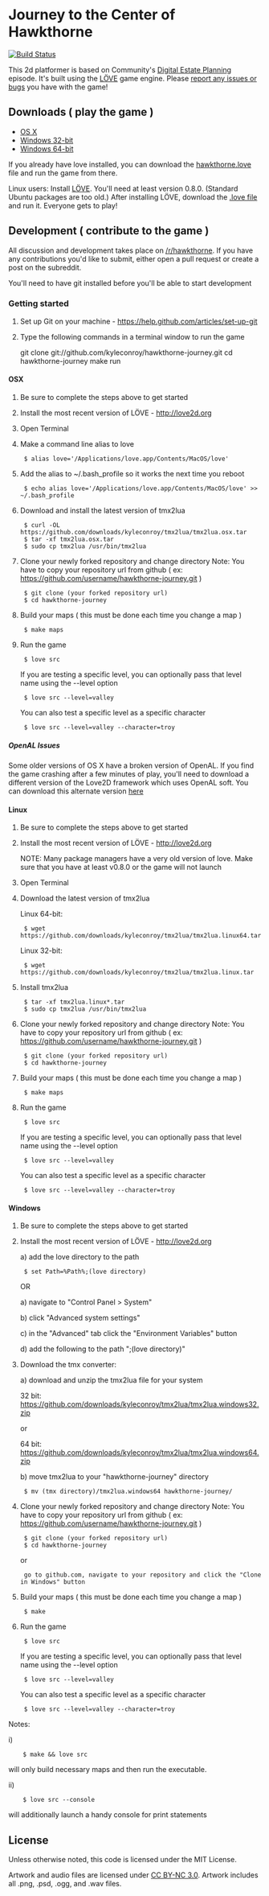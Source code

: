 # Journey to the Center of Hawkthorne

[![Build Status](https://travis-ci.org/kyleconroy/hawkthorne-journey.png?branch=master)](https://travis-ci.org/kyleconroy/hawkthorne-journey)

This 2d platformer is based on Community's [Digital Estate Planning][estate]
episode. It's built using the [LÖVE](https://love2d.org/) game engine. Please
[report any issues or bugs][githubissues] you have with the game!

[estate]: http://en.wikipedia.org/wiki/Digital_Estate_Planning
[githubissues]: https://github.com/kyleconroy/hawkthorne-journey/issues?state=open

## Downloads ( play the game )
 
- [OS X][osx]
- [Windows 32-bit][win32]
- [Windows 64-bit][win64]

If you already have love installed, you can download the
[hawkthorne.love][love] file and run the game from there.

Linux users: Install [LÖVE](https://love2d.org/). You'll need at least version
0.8.0.  (Standard Ubuntu packages are too old.) After installing LÖVE, download
the [.love file][love] and run it. Everyone gets to play!

[love]: https://s3.amazonaws.com/hawkthorne.journey.builds/hawkthorne.love
[osx]:  https://s3.amazonaws.com/hawkthorne.journey.builds/hawkthorne-osx.zip
[win32]:  https://s3.amazonaws.com/hawkthorne.journey.builds/hawkthorne-win-x86.zip
[win64]:  https://s3.amazonaws.com/hawkthorne.journey.builds/hawkthorne-win-x64.zip

## Development ( contribute to the game )

All discussion and development takes place on
[/r/hawkthorne](http://www.reddit.com/r/hawkthorne). If you have any
contributions you'd like to submit, either open a pull request or create a post
on the subreddit.

You'll need to have git installed before you'll be able to start development

### Getting started

1. Set up Git on your machine - https://help.github.com/articles/set-up-git
2. Type the following commands in a terminal window to run the game

    git clone git://github.com/kyleconroy/hawkthorne-journey.git
    cd hawkthorne-journey
    make run

#### OSX

1. Be sure to complete the steps above to get started
2. Install the most recent version of LÖVE - http://love2d.org
2. Open Terminal
3. Make a command line alias to love

		$ alias love='/Applications/love.app/Contents/MacOS/love'

4. Add the alias to ~/.bash_profile so it works the next time you reboot

		$ echo alias love='/Applications/love.app/Contents/MacOS/love' >> ~/.bash_profile

5. Download and install the latest version of tmx2lua

		$ curl -OL https://github.com/downloads/kyleconroy/tmx2lua/tmx2lua.osx.tar
		$ tar -xf tmx2lua.osx.tar
		$ sudo cp tmx2lua /usr/bin/tmx2lua

7. Clone your newly forked repository and change directory
	Note: You have to copy your repository url from github ( ex: https://github.com/username/hawkthorne-journey.git )

		$ git clone (your forked repository url)
		$ cd hawkthorne-journey

8. Build your maps ( this must be done each time you change a map )

		$ make maps

9. Run the game

		$ love src

	If you are testing a specific level, you can optionally pass that level name using the --level option

		$ love src --level=valley

	You can also test a specific level as a specific character

		$ love src --level=valley --character=troy

##### OpenAL Issues

Some older versions of OS X have a broken version of OpenAL. If you find the
game crashing after a few minutes of play, you'll need to download a different
version of the Love2D framework which uses OpenAL soft. You can download this
alternate version [here](https://dl.dropbox.com/u/40773/love-0.8.0-openalsoft.zip)

#### Linux

1. Be sure to complete the steps above to get started
2. Install the most recent version of LÖVE - http://love2d.org

	NOTE: Many package managers have a very old version of love. Make sure that you have at least v0.8.0 or the game will not launch

3. Open Terminal
4. Download the latest version of tmx2lua

	Linux 64-bit:
	
		$ wget https://github.com/downloads/kyleconroy/tmx2lua/tmx2lua.linux64.tar
	
	Linux 32-bit:
	
		$ wget https://github.com/downloads/kyleconroy/tmx2lua/tmx2lua.linux.tar

5. Install tmx2lua

		$ tar -xf tmx2lua.linux*.tar
		$ sudo cp tmx2lua /usr/bin/tmx2lua

6. Clone your newly forked repository and change directory
	Note: You have to copy your repository url from github ( ex: https://github.com/username/hawkthorne-journey.git )

		$ git clone (your forked repository url)
		$ cd hawkthorne-journey

7. Build your maps ( this must be done each time you change a map )

		$ make maps

8. Run the game

		$ love src

	If you are testing a specific level, you can optionally pass that level name using the --level option

		$ love src --level=valley

	You can also test a specific level as a specific character

		$ love src --level=valley --character=troy


#### Windows

    
1. Be sure to complete the steps above to get started

2. Install the most recent version of LÖVE - http://love2d.org

   a) add the love directory to the path
   
        $ set Path=%Path%;(love directory)
        
    OR

    a) navigate to "Control Panel > System"
    
    b) click "Advanced system settings"
    
    c) in the "Advanced" tab click the "Environment Variables" button
    
    d) add the following to the path ";(love directory)"

3. Download the tmx converter:

    a) download and unzip the tmx2lua file for your system

    32 bit: https://github.com/downloads/kyleconroy/tmx2lua/tmx2lua.windows32.zip

    or 

    64 bit: https://github.com/downloads/kyleconroy/tmx2lua/tmx2lua.windows64.zip

    b) move tmx2lua to your "hawkthorne-journey" directory
    
        $ mv (tmx directory)/tmx2lua.windows64 hawkthorne-journey/

4. Clone your newly forked repository and change directory
	Note: You have to copy your repository url from github ( ex: https://github.com/username/hawkthorne-journey.git )

		$ git clone (your forked repository url)
		$ cd hawkthorne-journey
    
    or
    
        go to github.com, navigate to your repository and click the "Clone in Windows" button

5. Build your maps ( this must be done each time you change a map )

		$ make

6. Run the game

		$ love src

	If you are testing a specific level, you can optionally pass that level name using the --level option

		$ love src --level=valley

	You can also test a specific level as a specific character

		$ love src --level=valley --character=troy

Notes: 

i)

        $ make && love src
        
will only build necessary maps and then run the executable.

ii) 

        $ love src --console

will additionally launch a handy console for print statements

## License

Unless otherwise noted, this code is licensed under the MIT License.

Artwork and audio files are licensed under [CC BY-NC
3.0](http://creativecommons.org/licenses/by-nc/3.0/). Artwork includes all
.png, .psd, .ogg, and .wav files.

